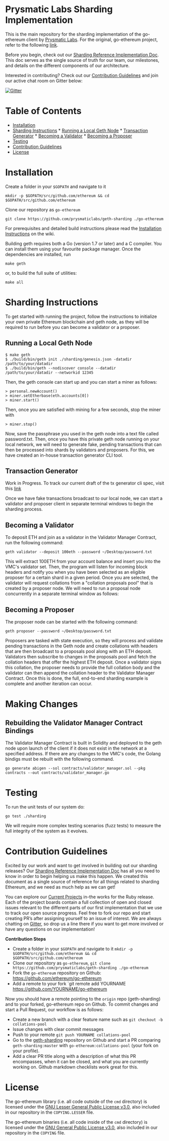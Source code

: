 Prysmatic Labs Sharding Implementation
==========================
This is the main repository for the sharding implementation of the go-ethereum client by [Prysmatic Labs](https://prysmaticlabs.com). For the original, go-ethereum project, refer to the following [link](https://github.com/ethereum/go-ethereum).

Before you begin, check out our [Sharding Reference Implementation Doc](https://github.com/prysmaticlabs/geth-sharding/blob/master/sharding/README.md). This doc serves as the single source of truth for our team, our milestones, and details on the different components of our architecture.

Interested in contributing? Check out our [Contribution Guidelines](#contribution-guidelines) and join our active chat room on Gitter below:

[![Gitter](https://badges.gitter.im/Join%20Chat.svg)](https://gitter.im/prysmaticlabs/geth-sharding?utm_source=badge&utm_medium=badge&utm_campaign=pr-badge)

Table of Contents
=================

  * [Installation](#installation)
  * [Sharding Instructions](#sharding)
        * [Running a Local Geth Node](#running-a-local-geth-node)
        * [Transaction Generator](#transaction-generator)
        * [Becoming a Validator](#becoming-a-validator)
        * [Becoming a Proposer](#becoming-a-proposer)
  * [Testing](#testing)
  * [Contribution Guidelines](#contribution-guidelines)
  * [License](#license)

Installation
============

Create a folder in your `$GOPATH` and navigate to it 

```
mkdir -p $GOPATH/src/github.com/ethereum && cd $GOPATH/src/github.com/ethereum
```

Clone our repository as `go-ethereum` 

```
git clone https://github.com/prysmaticlabs/geth-sharding ./go-ethereum
```

For prerequisites and detailed build instructions please read the
[Installation Instructions](https://github.com/ethereum/go-ethereum/wiki/Building-Ethereum)
on the wiki.

Building geth requires both a Go (version 1.7 or later) and a C compiler.
You can install them using your favourite package manager.
Once the dependencies are installed, run

```
make geth
```

or, to build the full suite of utilities:

```
make all
```

Sharding Instructions
==============

To get started with running the project, follow the instructions to initialize your own private Ethereum blockchain and geth node, as they will be required to run before you can become a validator or a proposer.

Running a Local Geth Node
------------------------------

```
$ make geth
$ ./build/bin/geth init ./sharding/genesis.json -datadir /path/to/your/datadir
$ ./build/bin/geth --nodiscover console --datadir /path/to/your/datadir --networkid 12345
```
Then, the geth console can start up and you can start a miner as follows:

```
> personal.newAccount()
> miner.setEtherbase(eth.accounts[0])
> miner.start()
```

Then, once you are satisfied with mining for a few seconds, stop the miner with

```
> miner.stop()
```

Now, save the passphrase you used in the geth node into a text file called password.txt. Then, once you have this private geth node running on your local network, we will need to generate fake, pending transactions that can then be processed into shards by validators and proposers. For this, we have created an in-house transaction generator CLI tool.

Transaction Generator
---------------------

Work in Progress. To track our current draft of the tx generator cli spec, visit this [link](https://docs.google.com/document/d/1YohsW4R9dIRo0u5RqfNOYjCkYKVCmzjgoBDBYDdu5m0/edit?usp=drive_web&ouid=105756662967435769870)

Once we have fake transactions broadcast to our local node, we can start a validator and proposer client in separate terminal windows to begin the sharding process.

Becoming a Validator
-----------------------
To deposit ETH and join as a validator in the Validator Manager Contract, run the following command:

```
geth validator --deposit 100eth --password ~/Desktop/password.txt
```

This will extract 100ETH from your account balance and insert you into the VMC's validator set. Then, the program will listen for incoming block headers and notify you when you have been selected as an eligible proposer for a certain shard in a given period. Once you are selected, the validator will request collations from a "collation proposals pool" that is created by a proposer node. We will need to run a proposal node concurrently in a separate terminal window as follows:

Becoming a Proposer
-----------------------
The proposer node can be started with the following command:

```
geth proposer --password ~/Desktop/password.txt
```

Proposers are tasked with state execution, so they will process and validate pending transactions in the Geth node and create collations with headers that are then broadcast to a proposals pool along with an ETH deposit. Validators then subscribe to changes in the proposals pool and fetch the collation headers that offer the highest ETH deposit. Once a validator signs this collation, the proposer needs to provide the full collation body and the validator can then append the collation header to the Validator Manager Contract. Once this is done, the full, end-to-end sharding example is complete and another iteration can occur.


Making Changes
==============

Rebuilding the Validator Manager Contract Bindings
---------------------------------------------------------
The Validator Manager Contract is built in Solidity and deployed to the geth node upon launch of the client if it does not exist in the network at a specified address. If there are any changes to the VMC's code, the Golang bindigs must be rebuilt with the following command.

```
go generate abigen --sol contracts/validator_manager.sol --pkg contracts --out contracts/validator_manager.go
```

Testing
=======

To run the unit tests of our system do:

```
go test ./sharding
```

We will require more complex testing scenarios (fuzz tests) to measure the full integrity of the system as it evolves.

Contribution Guidelines
===============

Excited by our work and want to get involved in building out our sharding releases? Our  [Sharding Reference Implementation Doc](https://github.com/prysmaticlabs/geth-sharding/blob/master/sharding/README.md) has all you need to know in order to begin helping us make this happen. We created this document as a single source of reference for all things related to sharding Ethereum, and we need as much help as we can get!

You can explore our [Current Projects](https://github.com/prysmaticlabs/geth-sharding/projects) in-the works for the Ruby release. Each of the project boards contain a full collection of open and closed issues relevant to the different parts of our first implementation that we use to track our open source progress. Feel free to fork our repo and start creating PR’s after assigning yourself to an issue of interest. We are always chatting on [Gitter](https://gitter.im/prysmaticlabs/geth-sharding), so drop us a line there if you want to get more involved or have any questions on our implementation!

**Contribution Steps**

- Create a folder in your `$GOPATH` and navigate to it `mkdir -p $GOPATH/src/github.com/ethereum && cd $GOPATH/src/github.com/ethereum`
- Clone our repository as `go-ethereum`, `git clone https://github.com/prysmaticlabs/geth-sharding ./go-ethereum`
- Fork the `go-ethereum` repository on Github: https://github.com/ethereum/go-ethereum
- Add a remote to your fork
`git remote add YOURNAME https://github.com/YOURNAME/go-ethereum

Now you should have a remote pointing to the `origin` repo (geth-sharding) and to your forked, go-ethereum repo on Github. To commit changes and start a Pull Request, our workflow is as follows:

- Create a new branch with a clear feature name such as `git checkout -b collations-pool`
- Issue changes with clear commit messages
- Push to your remote `git push YOURNAME collations-pool`
- Go to the [geth-sharding](https://github.com/prysmaticlabs/geth-sharding) repository on Github and start a PR comparing `geth-sharding:master` with `go-ethereum:collations-pool` (your fork on your profile).
- Add a clear PR title along with a description of what this PR encompasses, when it can be closed, and what you are currently working on. Github markdown checklists work great for this.

License
=====
The go-ethereum library (i.e. all code outside of the `cmd` directory) is licensed under the
[GNU Lesser General Public License v3.0](https://www.gnu.org/licenses/lgpl-3.0.en.html), also
included in our repository in the `COPYING.LESSER` file.

The go-ethereum binaries (i.e. all code inside of the `cmd` directory) is licensed under the
[GNU General Public License v3.0](https://www.gnu.org/licenses/gpl-3.0.en.html), also included
in our repository in the `COPYING` file.



